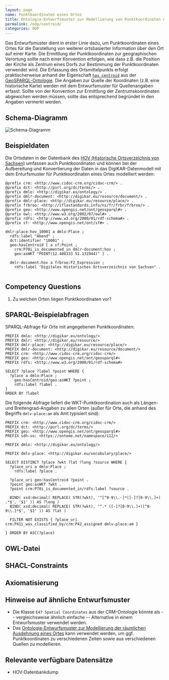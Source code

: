 ```yaml
---
layout: page
name: Punktkoordinaten eines Ortes
title: Ontologie-Entwurfsmuster zur Modellierung von Punktkoordinaten eines Ortes
permalink: /odp/centroid/
categories: ODP
---
```


Das Entwurfsmuster dient in erster Linie dazu, um Punktkoordinaten eines Ortes für die Darstellung von weiterer ortsbasierter Information über den Ort auf einer Karte. Die Ermittlung der Punktkoordinaten zur geographischen Verortung sollte nach einer Konvention erfolgen, wie dass z.B. die Position der Kirche als Zentrum eines Dorfs zur Bestimmung der Punktkoordinaten verwendet wird. Die Erfassung des Ortsmittelpunkts erfolgt praktischerweise anhand der Eigenschaft [`has centroid`](https://opengeospatial.github.io/ogc-geosparql/geosparql11/#hascentroid) aus der [GeoSPARQL-Ontologie](http://www.opengis.net/ont/geosparql). Die Angaben zur Quelle der Koordinaten (z.B. eine historische Karte) werden mit dem Entwurfsmuster für Quellenangaben erfasst. Sollte von der Konvention zur Ermittlung der Zentrumskoordinaten abgewichen werden müssen, sollte das entsprechend begründet in den Angaben vermerkt werden.

## Schema-Diagramm

![Schema-Diagramm](/DigiKAR-Ontology-Design/img/dmlo-place-centroid.svg)


## Beispieldaten

Die Ortsdaten in der Datenbank des [HOV (Historische Ortsverzeichnis von Sachsen)](https://hov.isgv.de/) umfassen auch Punktkoordinaten und können bei der Aufbereitung und Konvertierung der Daten in das DigiKAR-Datenmodell mit dem Enturfsmuster für Punktkoordinaten eines Ortes modelliert werden:

```turtle
@prefix crm: <http://www.cidoc-crm.org/cidoc-crm/> .
@prefix dct: <http://purl.org/dc/terms/> .
@prefix dmlo: <http://digikar.eu/ontology/> .
@prefix dmlr-document: <http://digikar.eu/resource/document/> .
@prefix dmlr-place: <http://digikar.eu/resource/place/> .
@prefix frbroo: <http://iflastandards.info/ns/fr/frbr/frbroo/> .
@prefix geo: <http://www.opengis.net/ont/geosparql#> .
@prefix owl: <http://www.w3.org/2002/07/owl#> .
@prefix rdfs: <http://www.w3.org/2000/01/rdf-schema#> .
@prefix sf: <http://www.opengis.net/ont/sf#> .

dmlr-place:hov_10001 a dmlo:Place ;
  rdfs:label "Abend" ;
  dct:identifier "10001" ;
  geo:hasCentroid [ a sf:Point ;
    crm:P70i_is_documented_in dmlr-document:hov ;
    geo:asWKT "POINT(12.408333 51.131944)" ] .
    
  dmlr-document:hov a frbroo:F2_Expression ;
    rdfs:label "Digitales Historisches Ortsverzeichnis von Sachsen" .
    
```


## Competency Questions

1. Zu welchen Orten liegen Punktkoordinaten vor?


## SPARQL-Beispielabfragen

SPARQL-Abfrage für Orte mit angegebenen Punktkoordinaten:

```
PREFIX dmlo: <http://digikar.eu/ontology/>
PREFIX dmlr: <http://digikar.eu/resource/>
PREFIX dmlr-place: <http://digikar.eu/resource/place/>
PREFIX dmlr-document: <http://digikar.eu/resource/document/>
PREFIX crm: <http://www.cidoc-crm.org/cidoc-crm/>
PREFIX geo: <http://www.opengis.net/ont/geosparql#>
PREFIX rdfs: <http://www.w3.org/2000/01/rdf-schema#>

SELECT ?place ?label ?point WHERE {
  ?place a dmlo:Place ;
    geo:hasCentroid/geo:asWKT ?point ;
    rdfs:label ?label .
}
ORDER BY ?label
```

Die folgende Abfrage liefert die WKT-Punktkoordination auch als Längen- und Breitengrad-Angaben zu allen Orten (außer für Orte, die anhand des Begriffs `dmlv-place:am` als Amt typisiert sind):

```sparql
PREFIX crm: <http://www.cidoc-crm.org/cidoc-crm/>
PREFIX dct: <http://purl.org/dc/terms/>
PREFIX geo: <http://www.opengis.net/ont/geosparql#>
PREFIX sdh-so: <https://ontome.net/namespace/112/>

PREFIX dmlo: <http://digikar.eu/ontology/>

PREFIX dmlv-place: <http://digikar.eu/vocabulary/place/>

SELECT DISTINCT ?place ?wkt ?lat ?long ?source WHERE { 
  ?place_uri a dmlo:Place ;
    rdfs:label ?place .

  ?place_uri geo:hasCentroid ?point .
  ?point geo:asWKT ?wkt .
  ?point crm:P70i_is_documented_in/rdfs:label ?source .

  BIND( xsd:decimal( REPLACE( STR(?wkt), '^[^0-9\\.-]*([-]?[0-9\\.]+) .*$', '$1' )) AS ?long )
  BIND( xsd:decimal( REPLACE( STR(?wkt), '^.* ([-]?[0-9\\.]+)[^0-9\\.]*$', '$1' )) AS ?lat )

  FILTER NOT EXISTS { ?place_uri crm:P41i_was_classified_by/crm:P42_assigned dmlv-place:am }

} ORDER BY ASC(?place)
```


## OWL-Datei


## SHACL-Constraints


## Axiomatisierung


## Hinweise auf ähnliche Entwurfsmuster

- Die Klasse `E47 Spatial Coordinates` aus der CRM-Ontologie könnte als -- vergleichsweise ähnlich einfache -- Alternative in einem Entwurfsmuster verwendet werden.
- Das [Ontologie-Entwurfsmuster zur Modellierung der räumlichen Ausdehnung eines Ortes](/DigiKAR-Ontology-Design/odp/presence/) kann verwendet werden, um ggf. Punktkoordinaten zu verschiedenen Zeiten sowie aus verschiedenen Quellen zu modellieren.


## Relevante verfügbare Datensätze

- HOV-Datenbankdump

